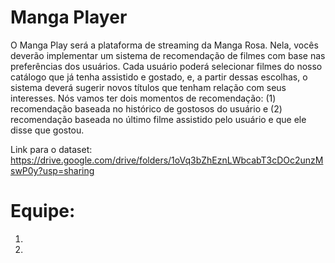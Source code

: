 # Manga Player
O Manga Play será a plataforma de streaming da Manga Rosa. Nela, vocês deverão implementar um sistema de recomendação de filmes com base nas preferências dos usuários. Cada usuário poderá selecionar filmes do nosso catálogo que já tenha assistido e gostado, e, a partir dessas escolhas, o sistema deverá sugerir novos títulos que tenham relação com seus interesses. Nós vamos ter dois momentos de recomendação: (1) recomendação baseada no histórico de gostosos do usuário e (2) recomendação baseada no último filme assistido pelo usuário e que ele disse que gostou. 

Link para o dataset: https://drive.google.com/drive/folders/1oVq3bZhEznLWbcabT3cDOc2unzMswP0y?usp=sharing

# Equipe: <nome-da-equipe>
1. <Nome de fulano>
2. <Nome de fulana>
